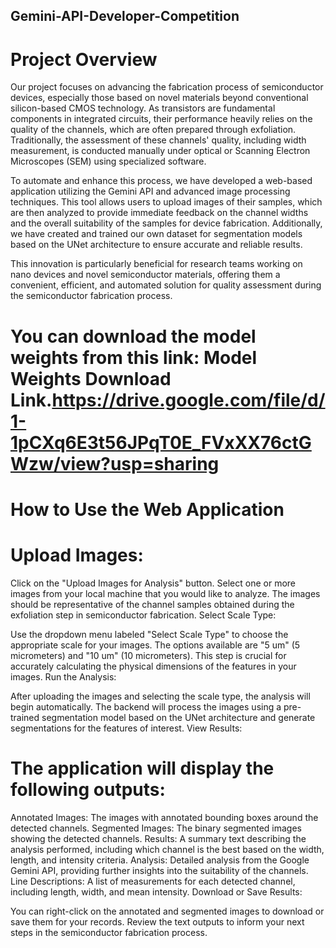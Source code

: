 ## Gemini-API-Developer-Competition
# Project Overview
Our project focuses on advancing the fabrication process of semiconductor devices, especially those based on novel materials beyond conventional silicon-based CMOS technology. As transistors are fundamental components in integrated circuits, their performance heavily relies on the quality of the channels, which are often prepared through exfoliation. Traditionally, the assessment of these channels' quality, including width measurement, is conducted manually under optical or Scanning Electron Microscopes (SEM) using specialized software.

To automate and enhance this process, we have developed a web-based application utilizing the Gemini API and advanced image processing techniques. This tool allows users to upload images of their samples, which are then analyzed to provide immediate feedback on the channel widths and the overall suitability of the samples for device fabrication. Additionally, we have created and trained our own dataset for segmentation models based on the UNet architecture to ensure accurate and reliable results.

This innovation is particularly beneficial for research teams working on nano devices and novel semiconductor materials, offering them a convenient, efficient, and automated solution for quality assessment during the semiconductor fabrication process.


# You can download the model weights from this link: Model Weights Download Link.https://drive.google.com/file/d/1-1pCXq6E3t56JPqT0E_FVxXX76ctGWzw/view?usp=sharing

# How to Use the Web Application
# Upload Images:

Click on the "Upload Images for Analysis" button.
Select one or more images from your local machine that you would like to analyze. The images should be representative of the channel samples obtained during the exfoliation step in semiconductor fabrication.
Select Scale Type:

Use the dropdown menu labeled "Select Scale Type" to choose the appropriate scale for your images. The options available are "5 um" (5 micrometers) and "10 um" (10 micrometers).
This step is crucial for accurately calculating the physical dimensions of the features in your images.
Run the Analysis:

After uploading the images and selecting the scale type, the analysis will begin automatically.
The backend will process the images using a pre-trained segmentation model based on the UNet architecture and generate segmentations for the features of interest.
View Results:

# The application will display the following outputs:

Annotated Images: The images with annotated bounding boxes around the detected channels.
Segmented Images: The binary segmented images showing the detected channels.
Results: A summary text describing the analysis performed, including which channel is the best based on the width, length, and intensity criteria.
Analysis: Detailed analysis from the Google Gemini API, providing further insights into the suitability of the channels.
Line Descriptions: A list of measurements for each detected channel, including length, width, and mean intensity.
Download or Save Results:

You can right-click on the annotated and segmented images to download or save them for your records.
Review the text outputs to inform your next steps in the semiconductor fabrication process.
